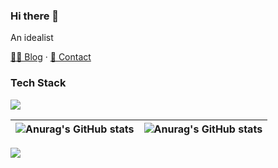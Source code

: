 ### Hi there 👋
An idealist

 [✍🏻 Blog](https://blog.luckyabner.top) · [📧 Contact](mailto:luckyabner@foxmail.com)
### Tech Stack
![](https://skillicons.dev/icons?i=c,css,html,java,js,linux,py,mysql,react,next)

|![Anurag's GitHub stats](https://github-readme-stats.vercel.app/api?username=luckyabner&show_icons=true&theme=buefy&hide_border=true)| ![Anurag's GitHub stats](https://github-readme-stats.vercel.app/api/top-langs/?username=luckyabner&layout=compact&theme=buefy&hide_border=true)|
| ------------- | ------------- |



<!--
**cdt3211/cdt3211** is a ✨ _special_ ✨ repository because its `README.md` (this file) appears on your GitHub profile.

Here are some ideas to get you started:

- 🔭 I’m currently working on ...
- 🌱 I’m currently learning ...
- 👯 I’m looking to collaborate on ...
- 🤔 I’m looking for help with ...
- 💬 Ask me about ...
- 📫 How to reach me: ...
- 😄 Pronouns: ...
- ⚡ Fun fact: ...
-->

![](https://komarev.com/ghpvc/?username=luckyabner)
